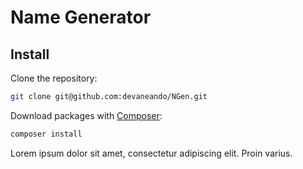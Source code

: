 # Name Generator

## Install

Clone the repository:

```bash
git clone git@github.com:devaneando/NGen.git
```

Download packages with [Composer](https://getcomposer.org/download/):

```bash
composer install
```

Lorem ipsum dolor sit amet, consectetur adipiscing elit. Proin varius.
